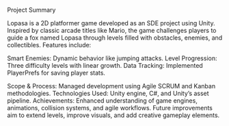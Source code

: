 Project Summary

Lopasa is a 2D platformer game developed as an SDE project using Unity. Inspired by classic arcade titles like Mario, the game challenges players to guide a fox named Lopasa through levels filled with obstacles, enemies, and collectibles. Features include:

Smart Enemies: Dynamic behavior like jumping attacks.
Level Progression: Three difficulty levels with linear growth.
Data Tracking: Implemented PlayerPrefs for saving player stats.

Scope & Process: Managed development using Agile SCRUM and Kanban methodologies.
Technologies Used: Unity engine, C#, and Unity’s asset pipeline.
Achievements: Enhanced understanding of game engines, animations, collision systems, and agile workflows. Future improvements aim to extend levels, improve visuals, and add creative gameplay elements.
